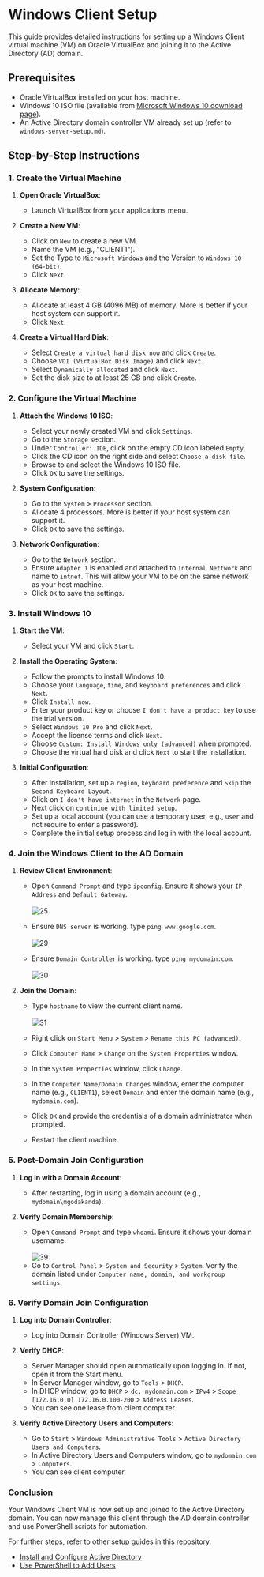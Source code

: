 # Windows Client Setup

This guide provides detailed instructions for setting up a Windows Client virtual machine (VM) on Oracle VirtualBox and joining it to the Active Directory (AD) domain.

## Prerequisites

- Oracle VirtualBox installed on your host machine.
- Windows 10 ISO file (available from [Microsoft Windows 10 download page](https://www.microsoft.com/en-us/software-download/windows10)).
- An Active Directory domain controller VM already set up (refer to `windows-server-setup.md`).

## Step-by-Step Instructions

### 1. Create the Virtual Machine

1. **Open Oracle VirtualBox**:
   - Launch VirtualBox from your applications menu.

2. **Create a New VM**:
   - Click on `New` to create a new VM.
   - Name the VM (e.g., "CLIENT1").
   - Set the Type to `Microsoft Windows` and the Version to `Windows 10 (64-bit)`.
   - Click `Next`.

3. **Allocate Memory**:
   - Allocate at least 4 GB (4096 MB) of memory. More is better if your host system can support it.
   - Click `Next`.

4. **Create a Virtual Hard Disk**:
   - Select `Create a virtual hard disk now` and click `Create`.
   - Choose `VDI (VirtualBox Disk Image)` and click `Next`.
   - Select `Dynamically allocated` and click `Next`.
   - Set the disk size to at least 25 GB and click `Create`.

### 2. Configure the Virtual Machine

1. **Attach the Windows 10 ISO**:
   - Select your newly created VM and click `Settings`.
   - Go to the `Storage` section.
   - Under `Controller: IDE`, click on the empty CD icon labeled `Empty`.
   - Click the CD icon on the right side and select `Choose a disk file`.
   - Browse to and select the Windows 10 ISO file.
   - Click `OK` to save the settings.

2. **System Configuration**:
   - Go to the `System` > `Processor` section.
   - Allocate 4 processors. More is better if your host system can support it.
   - Click `OK` to save the settings.

2. **Network Configuration**:
   - Go to the `Network` section.
   - Ensure `Adapter 1` is enabled and attached to `Internal Nettwork` and name to `intnet`. This will allow your VM to be on the same network as your host machine.
   - Click `OK` to save the settings.

### 3. Install Windows 10

1. **Start the VM**:
   - Select your VM and click `Start`.

2. **Install the Operating System**:
   - Follow the prompts to install Windows 10.
   - Choose your `language`, `time`, and `keyboard preferences` and click `Next`.
   - Click `Install now`.
   - Enter your product key or choose `I don't have a product key` to use the trial version.
   - Select `Windows 10 Pro` and click `Next`.
   - Accept the license terms and click `Next`.
   - Choose `Custom: Install Windows only (advanced)` when prompted.
   - Choose the virtual hard disk and click `Next` to start the installation.

3. **Initial Configuration**:
   - After installation, set up a `region`, `keyboard preference` and `Skip` the `Second Keyboard Layout`.
   - Click on `I don't have internet` in the `Network` page.
   - Next click on `continiue with limited setup`.
   - Set up a local account (you can use a temporary user, e.g., `user` and not require to enter a password).
   - Complete the initial setup process and log in with the local account.


### 4. Join the Windows Client to the AD Domain

1. **Review Client Environment**:
   - Open `Command Prompt` and type `ipconfig`. Ensure it shows your `IP Address` and `Default Gateway`. <br><br>
   ![25](https://github.com/MenakaGodakanda/Home-lab-active-directory/assets/156875412/bb7b5c37-d153-4ee9-966f-1cfe347dc9d9)

   - Ensure `DNS server` is working. type `ping www.google.com`.<br><br>
   ![29](https://github.com/MenakaGodakanda/Home-lab-active-directory/assets/156875412/15823385-e5f1-40b3-ab9a-57a4d90e5f6f)

   - Ensure `Domain Controller` is working. type `ping mydomain.com`.<br><br>
   ![30](https://github.com/MenakaGodakanda/Home-lab-active-directory/assets/156875412/bb178ace-d7f5-4fa1-9540-3b2f120a1e1e)

2. **Join the Domain**:
   - Type `hostname` to view the current client name.<br><br>
   ![31](https://github.com/MenakaGodakanda/Home-lab-active-directory/assets/156875412/6b3902cb-2694-4fd5-8c37-01239a1e167b)

   - Right click on `Start Menu` > `System` > `Rename this PC (advanced)`.
   - Click `Computer Name` > `Change` on the `System Properties` window.
   - In the `System Properties` window, click `Change`.
   - In the `Computer Name/Domain Changes` window, enter the computer name (e.g., `CLIENT1`), select `Domain` and enter the domain name (e.g., `mydomain.com`).
   - Click `OK` and provide the credentials of a domain administrator when prompted.
   - Restart the client machine.

### 5. Post-Domain Join Configuration

1. **Log in with a Domain Account**:
   - After restarting, log in using a domain account (e.g., `mydomain\mgodakanda`).

2. **Verify Domain Membership**:
   - Open `Command Prompt` and type `whoami`. Ensure it shows your domain username.<br><br>
   ![39](https://github.com/MenakaGodakanda/Home-lab-active-directory/assets/156875412/4c2812b5-ede4-451c-93c0-3f0f588d94df)
   - Go to `Control Panel` > `System and Security` > `System`. Verify the domain listed under `Computer name, domain, and workgroup settings`.


### 6. Verify Domain Join Configuration

1. **Log into Domain Controller**:
   - Log into Domain Controller (Windows Server) VM.
  
2. **Verify DHCP**:
   - Server Manager should open automatically upon logging in. If not, open it from the Start menu.
   - In Server Manager window, go to `Tools` > `DHCP`.
   - In DHCP window, go to `DHCP` > `dc. mydomain.com` > `IPv4` > `Scope [172.16.0.0] 172.16.0.100-200` > `Address Leases`.
   - You can see one lease from client computer.
  
1. **Verify Active Directory Users and Computers**:
   - Go to `Start` > `Windows Administrative Tools` > `Active Directory Users and Computers`.
   - In Active Directory Users and Computers window, go to `mydomain.com` > `Computers`.
   - You can see client computer.
  

### Conclusion

Your Windows Client VM is now set up and joined to the Active Directory domain. You can now manage this client through the AD domain controller and use PowerShell scripts for automation.

For further steps, refer to other setup guides in this repository.
- [Install and Configure Active Directory](setup/active-directory-setup.md)
- [Use PowerShell to Add Users](setup/powershell-usage.md)

